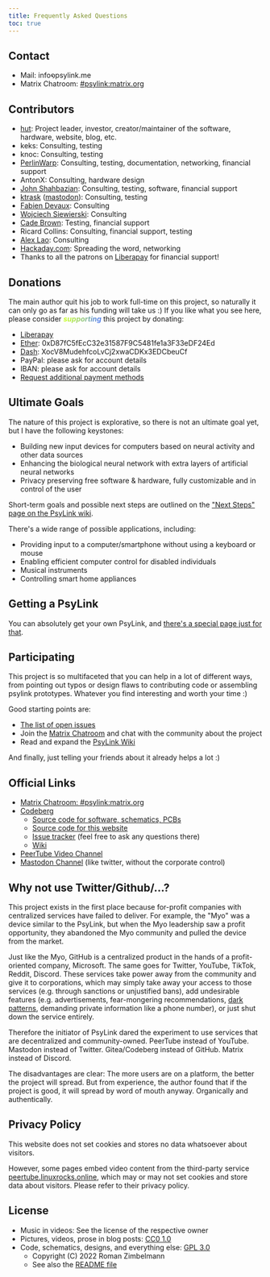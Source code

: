 ```yaml
---
title: Frequently Asked Questions
toc: true
---
```


## Contact

- Mail: info໑psylink.me
- Matrix Chatroom: [#psylink:matrix.org](https://matrix.to/#/#psylink:matrix.org)

## Contributors

- [hut](https://hut.pm): Project leader, investor, creator/maintainer of the software, hardware, website, blog, etc.
- keks: Consulting, testing
- knoc: Consulting, testing
- [PerlinWarp](https://twitter.com/perlinwarp): Consulting, testing, documentation, networking, financial support
- AntonX: Consulting, hardware design
- [John Shahbazian](https://github.com/jshahbazi): Consulting, testing, software, financial support
- [ktrask](https://twitter.com/ktrask23) ([mastodon](https://chaos.social/@ktrask)): Consulting, testing
- [Fabien Devaux](http://github.com/fdev31/): Consulting
- [Wojciech Siewierski](https://einval.eu): Consulting
- [Cade Brown](https://cade.site/): Testing, financial support
- Ricard Collins: Consulting, financial support, testing
- [Alex Lao](http://www.voltagedivide.com/): Consulting
- [Hackaday.com](https://hackaday.com/2022/01/07/psylink-an-open-source-neural-interface-for-non-invasive-emg/): Spreading the word, networking
- Thanks to all the patrons on [Liberapay](https://liberapay.com/psylink/) for financial support!

## Donations

The main author quit his job to work full-time on this project, so naturally
it can only go as far as his funding will take us :) If you like what
you see here, please consider <b><i><span style='color:#C6FF29;'>s</span><span
style='color:#BAF13E;'>u</span><span style='color:#AEE453;'>p</span><span
style='color:#A2D669;'>p</span><span style='color:#96C97E;'>o</span><span
style='color:#8ABB94;'>r</span><span style='color:#7EAEA9;'>t</span><span
style='color:#72A0BE;'>i</span><span style='color:#6693D4;'>n</span><span
style='color:#5A85E9;'>g</span></i></b> this project by donating:

- [Liberapay](https://liberapay.com/psylink/)
- [Ether](https://en.wikipedia.org/wiki/Ethereum): 0xD87fC5fEcC32e31587F9C5481fe1a3F33eDF24Ed
- [Dash](https://en.wikipedia.org/wiki/Dash_(cryptocurrency)): XocV8MudehfcoLvCj2xwaCDKx3EDCbeuCf
- PayPal: please ask for account details
- IBAN: please ask for account details
- [Request additional payment methods](https://codeberg.org/psylink/psylink/issues)

## Ultimate Goals

The nature of this project is explorative, so there is not an ultimate goal
yet, but I have the following keystones:

- Building new input devices for computers based on neural activity and other
  data sources
- Enhancing the biological neural network with extra layers of artificial
  neural networks
- Privacy preserving free software & hardware, fully customizable and in
  control of the user

Short-term goals and possible next steps are outlined on the ["Next Steps" page on the PsyLink wiki](https://codeberg.org/psylink/psylink/wiki/Next-Steps).

There's a wide range of possible applications, including:

- Providing input to a computer/smartphone without using a keyboard or mouse
- Enabling efficient computer control for disabled individuals
- Musical instruments
- Controlling smart home appliances

## Getting a PsyLink

You can absolutely get your own PsyLink, and [there's a special page just for that](/get).

## Participating

This project is so multifaceted that you can help in a lot of different ways,
from pointing out typos or design flaws to contributing code or assembling
psylink prototypes.  Whatever you find interesting and worth your time :)

Good starting points are:

- [The list of open issues](https://codeberg.org/psylink/psylink/issues)
- Join the [Matrix Chatroom](https://matrix.to/#/#psylink:matrix.org) and chat with the community about the project
- Read and expand the [PsyLink Wiki](https://codeberg.org/psylink/psylink/wiki)

And finally, just telling your friends about it already helps a lot :)

## Official Links

- [Matrix Chatroom: #psylink:matrix.org](https://matrix.to/#/#psylink:matrix.org)
- [Codeberg](https://codeberg.org/psylink)
    * [Source code for software, schematics, PCBs](https://codeberg.org/psylink/psylink)
    * [Source code for this website](https://codeberg.org/psylink/www-psylink)
    * [Issue tracker](https://codeberg.org/psylink/psylink/issues) (feel free to ask any questions there)
    * [Wiki](https://codeberg.org/psylink/psylink/wiki)
- [PeerTube Video Channel](https://peertube.linuxrocks.online/video-channels/psylink/videos)
- [Mastodon Channel](https://fosstodon.org/@psylink) (like twitter, without the corporate control)

## Why not use Twitter/Github/...?

This project exists in the first place because for-profit companies with centralized services have failed to deliver.  For example, the "Myo" was a device similar to the PsyLink, but when the Myo leadership saw a profit opportunity, they abandoned the Myo community and pulled the device from the market.

Just like the Myo, GitHub is a centralized product in the hands of a profit-oriented company, Microsoft.  The same goes for Twitter, YouTube, TikTok, Reddit, Discord.  These services take power away from the community and give it to corporations, which may simply take away your access to those services (e.g. through sanctions or unjustified bans), add undesirable features (e.g. advertisements, fear-mongering recommendations, [dark patterns](https://en.wikipedia.org/wiki/Dark_pattern), demanding private information like a phone number), or just shut down the service entirely.

Therefore the initiator of PsyLink dared the experiment to use services that are decentralized and community-owned.  PeerTube instead of YouTube.  Mastodon instead of Twitter.  Gitea/Codeberg instead of GitHub.  Matrix instead of Discord.

The disadvantages are clear:  The more users are on a platform, the better the project will spread.  But from experience, the author found that if the project is good, it will spread by word of mouth anyway.  Organically and authentically.

## Privacy Policy

This website does not set cookies and stores no data whatsoever about visitors.

However, some pages embed video content from the third-party service [peertube.linuxrocks.online](https://peertube.linuxrocks.online), which may or may not set cookies and store data about visitors.  Please refer to their privacy policy.

## License

- Music in videos: See the license of the respective owner
- Pictures, videos, prose in blog posts: [CC0 1.0](https://creativecommons.org/publicdomain/zero/1.0/deed.en)
- Code, schematics, designs, and everything else: [GPL 3.0](https://www.gnu.org/licenses/gpl-3.0.en.html)
    - Copyright (C) 2022 Roman Zimbelmann
    - See also the [README file](https://codeberg.org/psylink/psylink#license)
